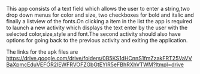 This app consists of a text field which allows the user to enter a string,two drop down menus for color and size, two checkboxes for bold and italic and finally a listview of the fonts.On clicking a item in the list the app is required to launch a new activity which displays the text enter by the user with the selected color,size,style and font.The second activity should also have options for going back to the previous activity and exiting the application.

The links for the apk files are https://drive.google.com/drive/folders/0B5KS1dHCnnS1fmZzakFRT25VaVVBaXpmcEduVEFOR2lEWFRVOFZGbGtEYlR5eFBhRXhVTWM?ltmpl=drive
